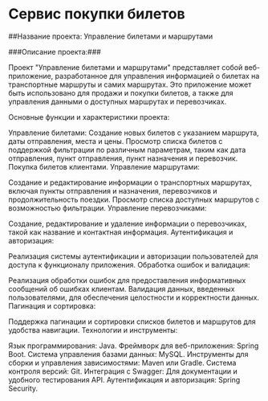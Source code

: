 # Сервис покупки билетов
##Название проекта: Управление билетами и маршрутами

###Описание проекта:###

Проект "Управление билетами и маршрутами" представляет собой веб-приложение, разработанное для управления информацией о билетах на транспортные маршруты и самих маршрутах. Это приложение может быть использовано для продажи и покупки билетов, а также для управления данными о доступных маршрутах и перевозчиках.

Основные функции и характеристики проекта:

Управление билетами:
Создание новых билетов с указанием маршрута, даты отправления, места и цены.
Просмотр списка билетов с поддержкой фильтрации по различным параметрам, таким как дата отправления, пункт отправления, пункт назначения и перевозчик.
Покупка билетов клиентами.
Управление маршрутами:

Создание и редактирование информации о транспортных маршрутах, включая пункты отправления и назначения, перевозчиков и продолжительность поездки.
Просмотр списка доступных маршрутов с возможностью фильтрации.
Управление перевозчиками:

Создание, редактирование и удаление информации о перевозчиках, такой как название и контактная информация.
Аутентификация и авторизация:

Реализация системы аутентификации и авторизации пользователей для доступа к функционалу приложения.
Обработка ошибок и валидация:

Реализация обработки ошибок для предоставления информативных сообщений об ошибках клиентам.
Валидация данных, введенных пользователями, для обеспечения целостности и корректности данных.
Пагинация и сортировка:

Поддержка пагинации и сортировки списков билетов и маршрутов для удобства навигации.
Технологии и инструменты:

Язык программирования: Java.
Фреймворк для веб-приложения: Spring Boot.
Система управления базами данных: MySQL.
Инструменты для сборки и управления зависимостями: Maven или Gradle.
Система контроля версий: Git.
Интеграция с Swagger: Для документации и удобного тестирования API.
Аутентификация и авторизация: Spring Security.
